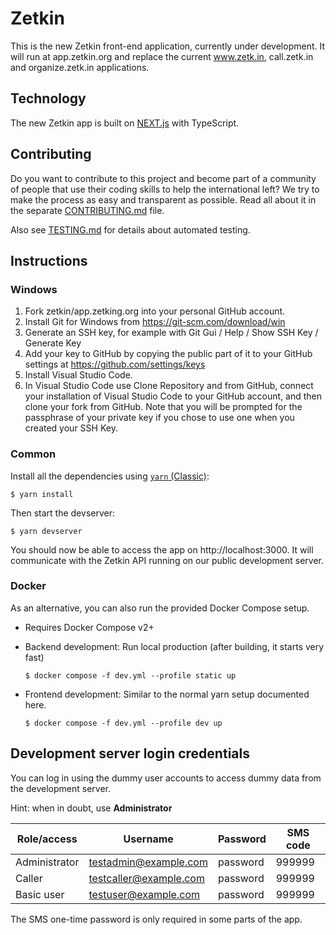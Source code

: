 # Zetkin

This is the new Zetkin front-end application, currently under development. It
will run at app.zetkin.org and replace the current www.zetk.in, call.zetk.in and
organize.zetk.in applications.

## Technology

The new Zetkin app is built on [NEXT.js](https://nextjs.org) with TypeScript.

## Contributing
Do you want to contribute to this project and become part of a community of people
that use their coding skills to help the international left? We try to make the
process as easy and transparent as possible. Read all about it in the separate
[CONTRIBUTING.md](./CONTRIBUTING.md) file.

Also see [TESTING.md](./TESTING.md) for details about automated testing.

## Instructions

### Windows

1. Fork zetkin/app.zetking.org into your personal GitHub account.
1. Install Git for Windows from https://git-scm.com/download/win
2. Generate an SSH key, for example with
   Git Gui / Help / Show SSH Key / Generate Key
3. Add your key to GitHub by copying the public part of it to
   your GitHub settings at https://github.com/settings/keys
4. Install Visual Studio Code.
5. In Visual Studio Code use Clone Repository and from GitHub, connect your
   installation of Visual Studio Code to your GitHub account, and then clone
   your fork from GitHub. Note that you will be prompted for the passphrase of
   your private key if you chose to use one when you created your SSH Key.

### Common

Install all the dependencies using [`yarn` (Classic)](https://classic.yarnpkg.com):

```
$ yarn install
```

Then start the devserver:

```
$ yarn devserver
```

You should now be able to access the app on http://localhost:3000. It will
communicate with the Zetkin API running on our public development server.

### Docker

As an alternative, you can also run the provided Docker Compose setup.

* Requires Docker Compose v2+
* Backend development: Run local production (after building, it starts very fast)

  ```
  $ docker compose -f dev.yml --profile static up
  ```

* Frontend development: Similar to the normal yarn setup documented here.

  ```
  $ docker compose -f dev.yml --profile dev up
  ```

## Development server login credentials

You can log in using the dummy user accounts to access dummy data from the
development server.

Hint: when in doubt, use **Administrator**

| Role/access   | Username               | Password | SMS code |
| ------------- | ---------------------- | -------- | -------- |
| Administrator | testadmin@example.com  | password | 999999   |
| Caller        | testcaller@example.com | password | 999999   |
| Basic user    | testuser@example.com   | password | 999999   |

The SMS one-time password is only required in some parts of the app.
